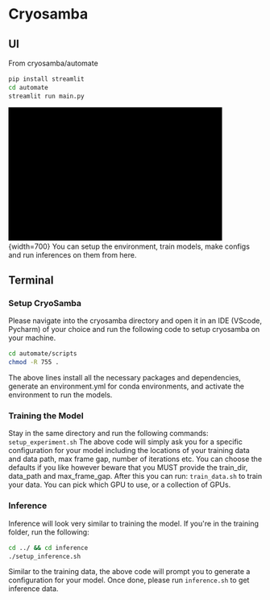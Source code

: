 # Cryosamba

## UI

From cryosamba/automate

```bash
pip install streamlit
cd automate
streamlit run main.py
```

![](https://github.com/kirchhausenlab/Cryosamba/blob/main/how_to_open_cryosamba.gif){width=700}
You can setup the environment, train models, make configs and run inferences on them from here.

## Terminal

### Setup CryoSamba

Please navigate into the cryosamba directory and open it in an IDE (VScode, Pycharm) of your choice and run the following code to setup cryosamba on your machine.

```bash
cd automate/scripts
chmod -R 755 .
```

The above lines install all the necessary packages and dependencies, generate an environment.yml for conda environments, and activate the environment to run the models.

### Training the Model

Stay in the same directory and run the following commands:
`setup_experiment.sh`
The above code will simply ask you for a specific configuration for your model including the locations of your training data and data path, max frame gap, number of iterations etc. You can choose the defaults if you like however beware that you MUST provide the train_dir, data_path and max_frame_gap.
After this you can run:
`train_data.sh`
to train your data. You can pick which GPU to use, or a collection of GPUs.

### Inference

Inference will look very similar to training the model. If you're in the training folder, run the following:

```bash
cd ../ && cd inference
./setup_inference.sh
```

Similar to the training data, the above code will prompt you to generate a configuration for your model. Once done, please run `inference.sh` to get inference data.
